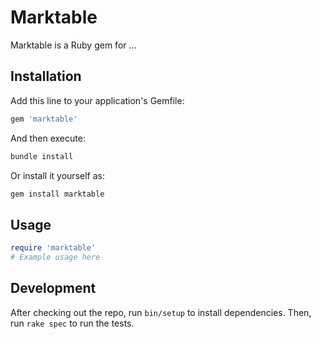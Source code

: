 # Marktable

Marktable is a Ruby gem for ...

## Installation

Add this line to your application's Gemfile:

```ruby
gem 'marktable'
```

And then execute:

```bash
bundle install
```

Or install it yourself as:

```bash
gem install marktable
```

## Usage

```ruby
require 'marktable'
# Example usage here
```

## Development

After checking out the repo, run `bin/setup` to install dependencies. Then, run `rake spec` to run the tests.
